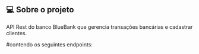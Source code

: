 ##  💻 Sobre o projeto
API  Rest  do banco  BlueBank  que gerencia transações  bancárias e cadastrar clientes.

#contendo os  seguintes  endpoints:


